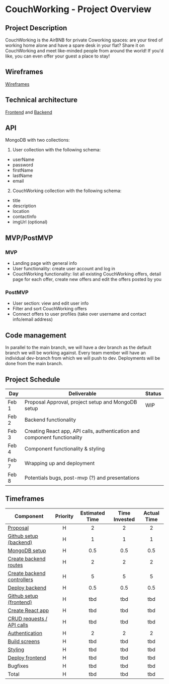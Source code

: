# CouchWorking - Project Overview

## Project Description

CouchWorking is the AirBNB for private Coworking spaces: are your tired of working home alone and have a spare desk in your flat? Share it on CouchWorking and meet like-minded people from around the world! If you'd like, you can even offer your guest a place to stay!

## Wireframes

[Wireframes](https://whimsical.com/couch-working-screens-nj7gdn2Q4GeqsWc5pMkVm)

## Technical architecture

[Frontend](https://whimsical.com/couchworking-components-hierarchy-XFVwRNckhByMcumR12Hh8g) and [Backend](https://whimsical.com/couch-working-5z7fpHtMBA94BiigcXNXBX)

## API

MongoDB with two collections:

1. User collection with the following schema:

- userName
- password
- firstName
- lastName
- email

2. CouchWorking collection with the following schema:

- title
- description
- location
- contactInfo
- imgUrl (optional)

## MVP/PostMVP

### MVP

- Landing page with general info
- User functionality: create user account and log in
- CouchWorking functionality: list all existing CouchWorking offers, detail page for each offer, create new offers and edit the offers posted by you

### PostMVP

- User section: view and edit user info
- Filter and sort CouchWorking offers
- Connect offers to user profiles (take over username and contact info/email address)

## Code management

In parallel to the main branch, we will have a dev branch as the default branch we will be working against. Every team member will have an individual dev-branch from which we will push to dev. Deployments will be done from the main branch.

## Project Schedule

| Day   | Deliverable                                                               | Status |
| ----- | ------------------------------------------------------------------------- | ------ |
| Feb 1 | Proposal Approval, project setup and MongoDB setup                        | WIP    |
| Feb 2 | Backend functionality                                                     |        |
| Feb 3 | Creating React app, API calls, authentication and component functionality |        |
| Feb 4 | Component functionality & styling                                         |        |
| Feb 7 | Wrapping up and deployment                                                |        |
| Feb 8 | Potentials bugs, post-mvp (?) and presentations                           |        |

## Timeframes

| Component                                                                               | Priority | Estimated Time | Time Invested | Actual Time |
| --------------------------------------------------------------------------------------- | :------: | :------------: | :-----------: | :---------: |
| [Proposal](https://github.com/timhausweiler/p3-couchworking/issues/1)                   |    H     |       2        |       2       |      2      |
| [Github setup (backend)](https://github.com/timhausweiler/p3-couchworking/issues/2)     |    H     |       1        |       1       |      1      |
| [MongoDB setup](https://github.com/timhausweiler/p3-couchworking/issues/3)              |    H     |      0.5       |      0.5      |     0.5     |
| [Create backend routes](https://github.com/timhausweiler/p3-couchworking/issues/4)      |    H     |      2       |      2      |     2     |
| [Create backend controllers](https://github.com/timhausweiler/p3-couchworking/issues/5) |    H     |      5       |      5      |     5     |
| [Deploy backend](https://github.com/timhausweiler/p3-couchworking/issues/6)             |    H     |      0.5       |      0.5      |     0.5     |
| [Github setup (frontend)](https://github.com/timhausweiler/p3-couchworking/issues/17)   |    H     |      tbd       |      tbd      |     tbd     |
| [Create React app](https://github.com/timhausweiler/p3-couchworking/issues/11)          |    H     |      tbd       |      tbd      |     tbd     |
| [CRUD requests / API calls](https://github.com/timhausweiler/p3-couchworking/issues/12) |    H     |      tbd       |      tbd      |     tbd     |
| [Authentication](https://github.com/timhausweiler/p3-couchworking/issues/13)            |    H     |      2       |      2      |     2     |
| [Build screens](https://github.com/timhausweiler/p3-couchworking/issues/14)             |    H     |      tbd       |      tbd      |     tbd     |
| [Styling](https://github.com/timhausweiler/p3-couchworking/issues/15)                   |    H     |      tbd       |      tbd      |     tbd     |
| [Deploy frontend](https://github.com/timhausweiler/p3-couchworking/issues/16)           |    H     |      tbd       |      tbd      |     tbd     |
| Bugfixes                                                                                |    H     |      tbd       |      tbd      |     tbd     |
| Total                                                                                   |    H     |      tbd       |      tbd      |     tbd     |
